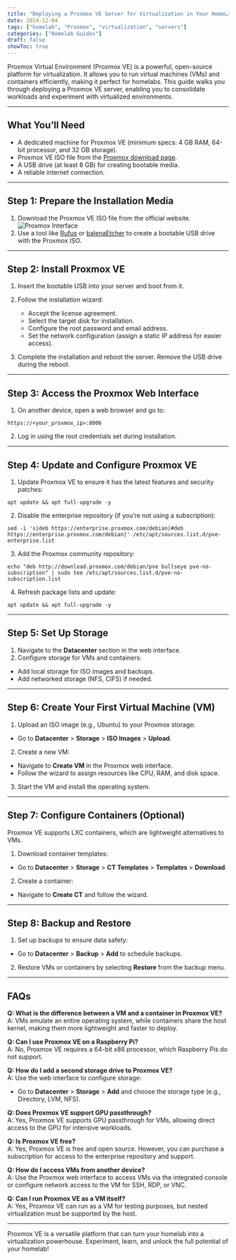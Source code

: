 ```yaml
---
title: "Deploying a Proxmox VE Server for Virtualization in Your HomeLab"
date: 2024-12-04
tags: ["homelab", "Proxmox", "virtualization", "servers"]
categories: ["Homelab Guides"]
draft: false
showToc: true
---
```

Proxmox Virtual Environment (Proxmox VE) is a powerful, open-source platform for virtualization. It allows you to run virtual machines (VMs) and containers efficiently, making it perfect for homelabs. This guide walks you through deploying a Proxmox VE server, enabling you to consolidate workloads and experiment with virtualized environments.

---

## What You’ll Need

- A dedicated machine for Proxmox VE (minimum specs: 4 GB RAM, 64-bit processor, and 32 GB storage).  
- Proxmox VE ISO file from the [Proxmox download page](https://www.proxmox.com/en/downloads).  
- A USB drive (at least 8 GB) for creating bootable media.  
- A reliable internet connection.

---

## Step 1: Prepare the Installation Media

1. Download the Proxmox VE ISO file from the official website.  
![Proxmox Interface](/images/downloadsproxmox.png)
2. Use a tool like [Rufus](https://rufus.ie/) or [balenaEtcher](https://www.balena.io/etcher/) to create a bootable USB drive with the Proxmox ISO.

---

## Step 2: Install Proxmox VE

1. Insert the bootable USB into your server and boot from it.  
2. Follow the installation wizard:  
   - Accept the license agreement.  
   - Select the target disk for installation.  
   - Configure the root password and email address.  
   - Set the network configuration (assign a static IP address for easier access).  

3. Complete the installation and reboot the server. Remove the USB drive during the reboot.

---

## Step 3: Access the Proxmox Web Interface

1. On another device, open a web browser and go to:  
```
https://<your_proxmox_ip>:8006
```

2. Log in using the root credentials set during installation.

---

## Step 4: Update and Configure Proxmox VE

1. Update Proxmox VE to ensure it has the latest features and security patches:  
```
apt update && apt full-upgrade -y
```

2. Disable the enterprise repository (if you’re not using a subscription):  
```
sed -i 's|deb https://enterprise.proxmox.com/debian|#deb https://enterprise.proxmox.com/debian|' /etc/apt/sources.list.d/pve-enterprise.list
```

3. Add the Proxmox community repository:  
```
echo "deb http://download.proxmox.com/debian/pve bullseye pve-no-subscription" | sudo tee /etc/apt/sources.list.d/pve-no-subscription.list
```

4. Refresh package lists and update:  
```
apt update && apt full-upgrade -y
```

---

## Step 5: Set Up Storage

1. Navigate to the **Datacenter** section in the web interface.  
2. Configure storage for VMs and containers:  
- Add local storage for ISO images and backups.  
- Add networked storage (NFS, CIFS) if needed.

---

## Step 6: Create Your First Virtual Machine (VM)

1. Upload an ISO image (e.g., Ubuntu) to your Proxmox storage:  
- Go to **Datacenter** > **Storage** > **ISO Images** > **Upload**.  

2. Create a new VM:  
- Navigate to **Create VM** in the Proxmox web interface.  
- Follow the wizard to assign resources like CPU, RAM, and disk space.  

3. Start the VM and install the operating system.

---

## Step 7: Configure Containers (Optional)

Proxmox VE supports LXC containers, which are lightweight alternatives to VMs.  

1. Download container templates:  
- Go to **Datacenter** > **Storage** > **CT Templates** > **Templates** > **Download**.  

2. Create a container:  
- Navigate to **Create CT** and follow the wizard.

---

## Step 8: Backup and Restore

1. Set up backups to ensure data safety:  
- Go to **Datacenter** > **Backup** > **Add** to schedule backups.  

2. Restore VMs or containers by selecting **Restore** from the backup menu.

---

## FAQs

**Q: What is the difference between a VM and a container in Proxmox VE?**  
A: VMs emulate an entire operating system, while containers share the host kernel, making them more lightweight and faster to deploy.

**Q: Can I use Proxmox VE on a Raspberry Pi?**  
A: No, Proxmox VE requires a 64-bit x86 processor, which Raspberry Pis do not support.

**Q: How do I add a second storage drive to Proxmox VE?**  
A: Use the web interface to configure storage:  
- Go to **Datacenter** > **Storage** > **Add** and choose the storage type (e.g., Directory, LVM, NFS).

**Q: Does Proxmox VE support GPU passthrough?**  
A: Yes, Proxmox VE supports GPU passthrough for VMs, allowing direct access to the GPU for intensive workloads.

**Q: Is Proxmox VE free?**  
A: Yes, Proxmox VE is free and open source. However, you can purchase a subscription for access to the enterprise repository and support.

**Q: How do I access VMs from another device?**  
A: Use the Proxmox web interface to access VMs via the integrated console or configure network access to the VM for SSH, RDP, or VNC.

**Q: Can I run Proxmox VE as a VM itself?**  
A: Yes, Proxmox VE can run as a VM for testing purposes, but nested virtualization must be supported by the host.

---

Proxmox VE is a versatile platform that can turn your homelab into a virtualization powerhouse. Experiment, learn, and unlock the full potential of your homelab!

